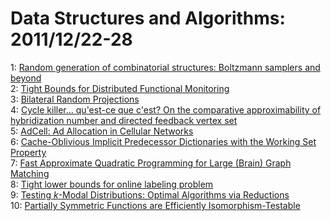 # Data Structures and Algorithms: 2011/12/22-28  
1: [Random generation of combinatorial structures: Boltzmann samplers and  beyond](https://doi.org/10.48550/arXiv.1112.5071)  
2: [Tight Bounds for Distributed Functional Monitoring](https://doi.org/10.48550/arXiv.1112.5153)  
3: [Bilateral Random Projections](https://doi.org/10.48550/arXiv.1112.5215)  
4: [Cycle killer... qu'est-ce que c'est? On the comparative approximability  of hybridization number and directed feedback vertex set](https://doi.org/10.48550/arXiv.1112.5359)  
5: [AdCell: Ad Allocation in Cellular Networks](https://doi.org/10.48550/arXiv.1112.5396)  
6: [Cache-Oblivious Implicit Predecessor Dictionaries with the Working Set  Property](https://doi.org/10.48550/arXiv.1112.5472)  
7: [Fast Approximate Quadratic Programming for Large (Brain) Graph Matching](https://doi.org/10.48550/arXiv.1112.5507)  
8: [Tight lower bounds for online labeling problem](https://doi.org/10.48550/arXiv.1112.5636)  
9: [Testing $k$-Modal Distributions: Optimal Algorithms via Reductions](https://doi.org/10.48550/arXiv.1112.5659)  
10: [Partially Symmetric Functions are Efficiently Isomorphism-Testable](https://doi.org/10.48550/arXiv.1112.5741)  